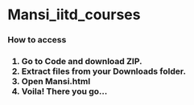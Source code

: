 # Mansi_iitd_courses

<h3>How to access<h3>
<ol>
<li>Go to <b>Code</b> and download ZIP.</li>
<li>Extract files from your Downloads folder.</li>
<li>Open Mansi.html</li>
<li>Voila! There you go...</li>
</ol>
